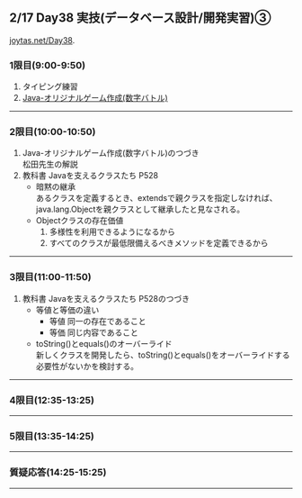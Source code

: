 ## 2/17 Day38 実技(データベース設計/開発実習)③
[joytas.net/Day38](https://joytas.net/%e8%a8%93%e7%b7%b4/day38).
### 1限目(9:00-9:50)
1. タイピング練習
1. [Java-オリジナルゲーム作成(数字バトル)](https://joytas.net/programming/java-%e3%82%aa%e3%83%aa%e3%82%b8%e3%83%8a%e3%83%ab%e3%82%b2%e3%83%bc%e3%83%a0-%e6%95%b0%e5%ad%97%e3%83%90%e3%83%88%e3%83%ab)
---
### 2限目(10:00-10:50)
1. Java-オリジナルゲーム作成(数字バトル)のつづき  
	松田先生の解説
1. 教科書 Javaを支えるクラスたち P528
	- 暗黙の継承  
あるクラスを定義するとき、extendsで親クラスを指定しなければ、java.lang.Objectを親クラスとして継承したと見なされる。
	- Objectクラスの存在価値
		1. 多様性を利用できるようになるから
		1. すべてのクラスが最低限備えるべきメソッドを定義できるから
---
### 3限目(11:00-11:50)
1. 教科書 Javaを支えるクラスたち P528のつづき
	- 等値と等価の違い
		- 等値 同一の存在であること
		- 等価 同じ内容であること
	- toString()とequals()のオーバーライド  
	新しくクラスを開発したら、toString()とequals()をオーバーライドする必要性がないかを検討する。
---
### 4限目(12:35-13:25)
---
### 5限目(13:35-14:25)
---
### 質疑応答(14:25-15:25)
---
